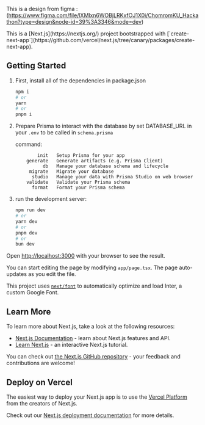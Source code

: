 This is a design from figma : (https://www.figma.com/file/lXMlxn6WOBjLRKxfOJ1X0i/ChomromKU_Hackathon?type=design&node-id=39%3A3346&mode=dev)
<p>This is a [Next.js](https://nextjs.org/) project bootstrapped with [`create-next-app`](https://github.com/vercel/next.js/tree/canary/packages/create-next-app).</p>



## Getting Started

1. First, install all of the dependencies in package.json

    ```bash
    npm i
    # or
    yarn
    # or
    pnpm i
    ```

2. Prepare Prisma to interact with the database by set DATABASE_URL in your `.env` to be called in `schema.prisma`

    command:

    ```
            init   Setup Prisma for your app
        generate   Generate artifacts (e.g. Prisma Client)
              db   Manage your database schema and lifecycle
         migrate   Migrate your database
          studio   Manage your data with Prisma Studio on web browser
        validate   Validate your Prisma schema
          format   Format your Prisma schema
    ```

3. run the development server:
    ```bash
    npm run dev
    # or
    yarn dev
    # or
    pnpm dev
    # or
    bun dev
    ```

Open [http://localhost:3000](http://localhost:3000) with your browser to see the result.

You can start editing the page by modifying `app/page.tsx`. The page auto-updates as you edit the file.

This project uses [`next/font`](https://nextjs.org/docs/basic-features/font-optimization) to automatically optimize and load Inter, a custom Google Font.

## Learn More

To learn more about Next.js, take a look at the following resources:

-   [Next.js Documentation](https://nextjs.org/docs) - learn about Next.js features and API.
-   [Learn Next.js](https://nextjs.org/learn) - an interactive Next.js tutorial.

You can check out [the Next.js GitHub repository](https://github.com/vercel/next.js/) - your feedback and contributions are welcome!

## Deploy on Vercel

The easiest way to deploy your Next.js app is to use the [Vercel Platform](https://vercel.com/new?utm_medium=default-template&filter=next.js&utm_source=create-next-app&utm_campaign=create-next-app-readme) from the creators of Next.js.

Check out our [Next.js deployment documentation](https://nextjs.org/docs/deployment) for more details.
